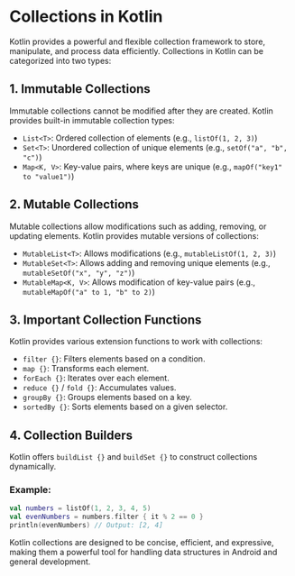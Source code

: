 # Collections in Kotlin

Kotlin provides a powerful and flexible collection framework to store, manipulate, and process data efficiently. Collections in Kotlin can be categorized into two types:

## 1. Immutable Collections
Immutable collections cannot be modified after they are created. Kotlin provides built-in immutable collection types:
- `List<T>`: Ordered collection of elements (e.g., `listOf(1, 2, 3)`)
- `Set<T>`: Unordered collection of unique elements (e.g., `setOf("a", "b", "c")`)
- `Map<K, V>`: Key-value pairs, where keys are unique (e.g., `mapOf("key1" to "value1")`)

## 2. Mutable Collections
Mutable collections allow modifications such as adding, removing, or updating elements. Kotlin provides mutable versions of collections:
- `MutableList<T>`: Allows modifications (e.g., `mutableListOf(1, 2, 3)`)
- `MutableSet<T>`: Allows adding and removing unique elements (e.g., `mutableSetOf("x", "y", "z")`)
- `MutableMap<K, V>`: Allows modification of key-value pairs (e.g., `mutableMapOf("a" to 1, "b" to 2)`)

## 3. Important Collection Functions
Kotlin provides various extension functions to work with collections:
- `filter {}`: Filters elements based on a condition.
- `map {}`: Transforms each element.
- `forEach {}`: Iterates over each element.
- `reduce {}` / `fold {}`: Accumulates values.
- `groupBy {}`: Groups elements based on a key.
- `sortedBy {}`: Sorts elements based on a given selector.

## 4. Collection Builders
Kotlin offers `buildList {}` and `buildSet {}` to construct collections dynamically.

### Example:
```kotlin
val numbers = listOf(1, 2, 3, 4, 5)
val evenNumbers = numbers.filter { it % 2 == 0 }
println(evenNumbers) // Output: [2, 4]
```

Kotlin collections are designed to be concise, efficient, and expressive, making them a powerful tool for handling data structures in Android and general development.
